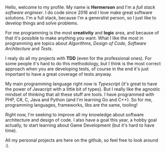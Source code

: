 Hello, welcome to my profile. My name is **Hermerson** and I'm a *full stack software engineer*. I do code since 2016 and I love make great software solutions. I'm a full stack, because I'm a generalist person, so I just like to develop things and solve problems.

For me programming is the most **creativity** and **logic** area, and because of that it's possible to make anything you want. What I like the most in programming are topics about *Algorithms*, *Design of Code*, *Software Architecture* and *Tests*.

I realy do all my projects with **TDD** (even for the professional ones). For some people it's hard to do this methodology, but I think is the most correct approach when you are developing tests, of course in the end it's just important to have a great coverage of tests anyway.

My main programming language right now is *Typescript* (it's great to have the power of Javacript with a little bit of types). But I really like the agnostic mindset of thinking that all these stuff are tools. I have programmed with PHP, C#, C, Java and Python (and I'm learning Go and C++). So for me, programming languages, frameworks, libs are the same, tooling!

Right now, I'm seeking to improve all my knowledge about software architecture and design of code. I also have a goal this year, a hobby goal actually, to start learning about Game Development (but it's hard to have time).

All my personal projects are here on the github, so feel free to look around :).
